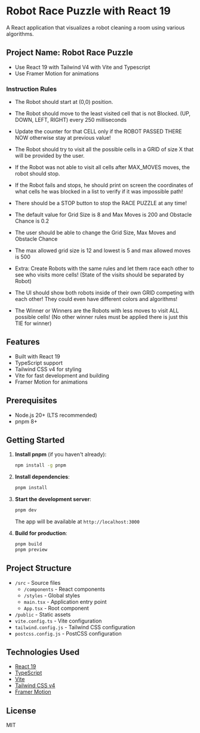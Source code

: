 # Robot Race Puzzle with React 19

A React application that visualizes a robot cleaning a room using various algorithms.

## Project Name: Robot Race Puzzle
* Use React 19 with Tailwind V4 with Vite and Typescript
* Use Framer Motion for animations

### Instruction Rules
* The Robot should start at (0,0) position.
* The Robot should move to the least visited cell that is not Blocked. (UP, DOWN, LEFT, RIGHT) every 250 milliseconds
* Update the counter for that CELL only if the ROBOT PASSED THERE NOW otherwise stay at previous value!
* The Robot should try to visit all the possible cells in a GRID of size X that will be provided by the user.
* If the Robot was not able to visit all cells after MAX_MOVES moves, the robot should stop.
* If the Robot fails and stops, he should print on screen the coordinates of what cells he was blocked in a list to verify if it was impossible path!
* There should be a STOP button to stop the RACE PUZZLE at any time!
* The default value for Grid Size is 8 and Max Moves is 200 and Obstacle Chance is 0.2
* The user should be able to change the Grid Size, Max Moves and Obstacle Chance
* The max allowed grid size is 12 and lowest is 5 and max allowed moves is 500

* Extra: Create Robots with the same rules and let them race each other to see who visits more cells! (State of the visits should be separated by Robot)
* The UI should show both robots inside of their own GRID competing with each other! They could even have different colors and algorithms!
* The Winner or Winners are the Robots with less moves to visit ALL possible cells! (No other winner rules must be applied there is just this TIE for winner)

## Features

- Built with React 19
- TypeScript support
- Tailwind CSS v4 for styling
- Vite for fast development and building
- Framer Motion for animations

## Prerequisites

- Node.js 20+ (LTS recommended)
- pnpm 8+

## Getting Started

1. **Install pnpm** (if you haven't already):
   ```bash
   npm install -g pnpm
   ```

2. **Install dependencies**:
   ```bash
   pnpm install
   ```

3. **Start the development server**:
   ```bash
   pnpm dev
   ```
   The app will be available at `http://localhost:3000`

4. **Build for production**:
   ```bash
   pnpm build
   pnpm preview
   ```

## Project Structure

- `/src` - Source files
  - `/components` - React components
  - `/styles` - Global styles
  - `main.tsx` - Application entry point
  - `App.tsx` - Root component
- `/public` - Static assets
- `vite.config.ts` - Vite configuration
- `tailwind.config.js` - Tailwind CSS configuration
- `postcss.config.js` - PostCSS configuration

## Technologies Used

- [React 19](https://react.dev/)
- [TypeScript](https://www.typescriptlang.org/)
- [Vite](https://vitejs.dev/)
- [Tailwind CSS v4](https://tailwindcss.com/)
- [Framer Motion](https://www.framer.com/motion/)

## License

MIT
